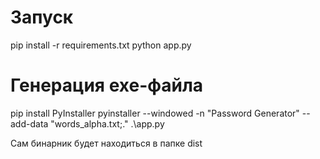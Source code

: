 # Запуск
pip install -r requirements.txt
python app.py

# Генерация exe-файла
pip install PyInstaller
pyinstaller --windowed -n "Password Generator" --add-data "words_alpha.txt;." .\app.py

Сам бинарник будет находиться в папке dist